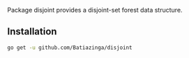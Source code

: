 Package disjoint provides a disjoint-set forest data structure.

## Installation

```bash
go get -u github.com/Batiazinga/disjoint
```

